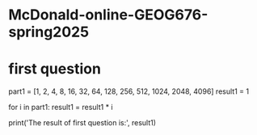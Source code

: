 # McDonald-online-GEOG676-spring2025
# first question
part1 = [1, 2, 4, 8, 16, 32, 64, 128, 256, 512, 1024, 2048, 4096]
result1 = 1

for i in part1:
    result1 = result1 * i

print('The result of first question is:', result1)